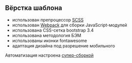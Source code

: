 ## Вёрстка шаблона
* использован препроцессор [SCSS](https://sass-lang.com/)
* использован [Webpack](https://webpack.js.org/) для сборки JavaScript-модулей
* использована CSS-сетка bootstrap 3.4
* использована методология БЭМ
* использованы иконки fontawesome
* адаптация дизайна под разрешение мобильного

Автоматизация настроена [супер-сборкой](https://github.com/andreyalexeich/gulp-scss-starter/)